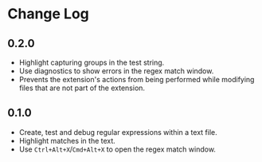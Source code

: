 # Change Log

## 0.2.0

- Highlight capturing groups in the test string.
- Use diagnostics to show errors in the regex match window.
- Prevents the extension's actions from being performed while modifying files that are not part of the extension.

## 0.1.0

- Create, test and debug regular expressions within a text file.
- Highlight matches in the text.
- Use `Ctrl+Alt+X`/`Cmd+Alt+X` to open the regex match window.
